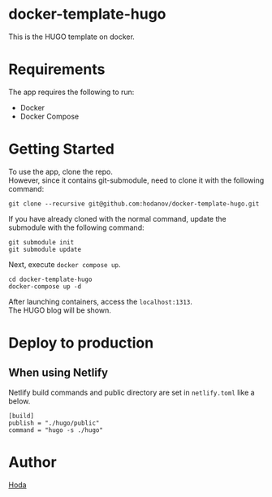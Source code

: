# docker-template-hugo

This is the HUGO template on docker.

# Requirements

The app requires the following to run:

- Docker
- Docker Compose

# Getting Started

To use the app, clone the repo.  
However, since it contains git-submodule, need to clone it with the following command:

```
git clone --recursive git@github.com:hodanov/docker-template-hugo.git
```

If you have already cloned with the normal command, update the submodule with the following command:

```
git submodule init
git submodule update
```

Next, execute `docker compose up`.

```
cd docker-template-hugo
docker-compose up -d
```

After launching containers, access the `localhost:1313`.  
The HUGO blog will be shown.

# Deploy to production

## When using Netlify

Netlify build commands and public directory are set in `netlify.toml` like a below.

```
[build]
publish = "./hugo/public"
command = "hugo -s ./hugo"
```

# Author

[Hoda](https://hodalog.com)
